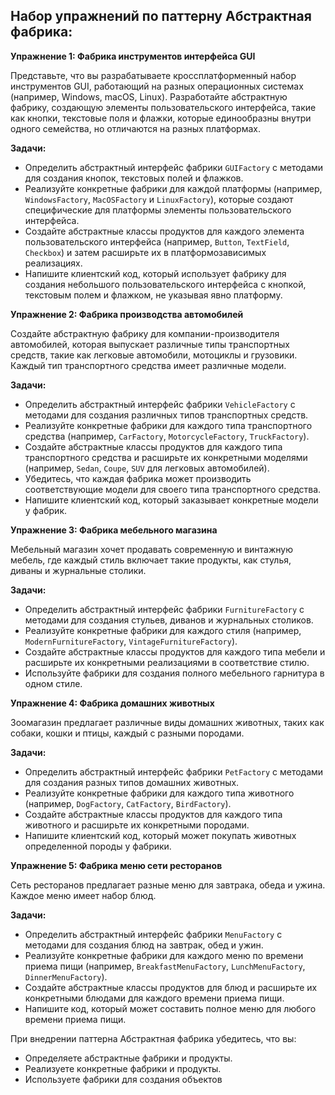 ## Набор упражнений по паттерну Абстрактная фабрика:

**Упражнение 1: Фабрика инструментов интерфейса GUI**

Представьте, что вы разрабатываете кроссплатформенный набор инструментов GUI, работающий на разных операционных системах (например, Windows, macOS, Linux). Разработайте абстрактную фабрику, создающую элементы пользовательского интерфейса, такие как кнопки, текстовые поля и флажки, которые единообразны внутри одного семейства, но отличаются на разных платформах.

**Задачи:**

* Определить абстрактный интерфейс фабрики `GUIFactory` с методами для создания кнопок, текстовых полей и флажков.
* Реализуйте конкретные фабрики для каждой платформы (например, `WindowsFactory`, `MacOSFactory` и `LinuxFactory`), которые создают специфические для платформы элементы пользовательского интерфейса.
* Создайте абстрактные классы продуктов для каждого элемента пользовательского интерфейса (например, `Button`, `TextField`, `Checkbox`) и затем расширьте их в платформозависимых реализациях.
* Напишите клиентский код, который использует фабрику для создания небольшого пользовательского интерфейса с кнопкой, текстовым полем и флажком, не указывая явно платформу.

**Упражнение 2: Фабрика производства автомобилей**

Создайте абстрактную фабрику для компании-производителя автомобилей, которая выпускает различные типы транспортных средств, такие как легковые автомобили, мотоциклы и грузовики. Каждый тип транспортного средства имеет различные модели.

**Задачи:**

* Определить абстрактный интерфейс фабрики `VehicleFactory` с методами для создания различных типов транспортных средств.
* Реализуйте конкретные фабрики для каждого типа транспортного средства (например, `CarFactory`, `MotorcycleFactory`, `TruckFactory`).
* Создайте абстрактные классы продуктов для каждого типа транспортного средства и расширьте их конкретными моделями (например, `Sedan`, `Coupe`, `SUV` для легковых автомобилей).
* Убедитесь, что каждая фабрика может производить соответствующие модели для своего типа транспортного средства.
* Напишите клиентский код, который заказывает конкретные модели у фабрик.

**Упражнение 3: Фабрика мебельного магазина**

Мебельный магазин хочет продавать современную и винтажную мебель, где каждый стиль включает такие продукты, как стулья, диваны и журнальные столики.

**Задачи:**

* Определить абстрактный интерфейс фабрики `FurnitureFactory` с методами для создания стульев, диванов и журнальных столиков.
* Реализуйте конкретные фабрики для каждого стиля (например, `ModernFurnitureFactory`, `VintageFurnitureFactory`).
* Создайте абстрактные классы продуктов для каждого типа мебели и расширьте их конкретными реализациями в соответствие стилю.
* Используйте фабрики для создания полного мебельного гарнитура в одном стиле.

**Упражнение 4: Фабрика домашних животных**

Зоомагазин предлагает различные виды домашних животных, таких как собаки, кошки и птицы, каждый с разными породами.

**Задачи:**

* Определить абстрактный интерфейс фабрики `PetFactory` с методами для создания разных типов домашних животных.
* Реализуйте конкретные фабрики для каждого типа животного (например, `DogFactory`, `CatFactory`, `BirdFactory`).
* Создайте абстрактные классы продуктов для каждого типа животного и расширьте их конкретными породами.
* Напишите клиентский код, который может покупать животных определенной породы у фабрики.

**Упражнение 5: Фабрика меню сети ресторанов**

Сеть ресторанов предлагает разные меню для завтрака, обеда и ужина. Каждое меню имеет набор блюд.

**Задачи:**

* Определить абстрактный интерфейс фабрики `MenuFactory` с методами для создания блюд на завтрак, обед и ужин.
* Реализуйте конкретные фабрики для каждого меню по времени приема пищи (например, `BreakfastMenuFactory`, `LunchMenuFactory`, `DinnerMenuFactory`).
* Создайте абстрактные классы продуктов для блюд и расширьте их конкретными блюдами для каждого времени приема пищи.
* Напишите код, который может составить полное меню для любого времени приема пищи.

При внедрении паттерна Абстрактная фабрика убедитесь, что вы:

* Определяете абстрактные фабрики и продукты.
* Реализуете конкретные фабрики и продукты.
* Используете фабрики для создания объектов
